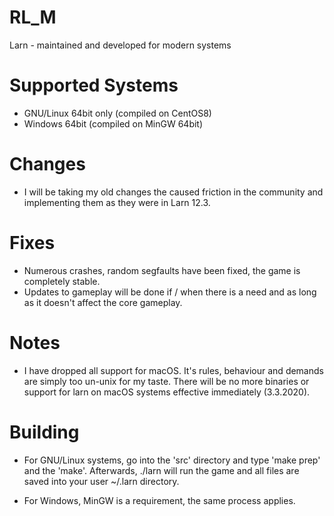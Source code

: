 # RL_M
Larn - maintained and developed for modern systems

# Supported Systems

* GNU/Linux 64bit only (compiled on CentOS8)
* Windows 64bit (compiled on MinGW 64bit)

# Changes

* I will be taking my old changes the caused friction in the community and implementing them
  as they were in Larn 12.3.

# Fixes

* Numerous crashes, random segfaults have been fixed, the game is completely stable.
* Updates to gameplay will be done if / when there is a need and as long as it doesn't
  affect the core gameplay.

# Notes

* I have dropped all support for macOS.  It's rules, behaviour and demands are simply too un-unix for my taste.
There will be no more binaries or support for larn on macOS systems effective immediately (3.3.2020).

# Building

* For GNU/Linux systems, go into the 'src' directory and type 'make prep' and the 'make'.
Afterwards, ./larn will run the game and all files are saved into your user ~/.larn directory.

* For Windows, MinGW is a requirement, the same process applies.

